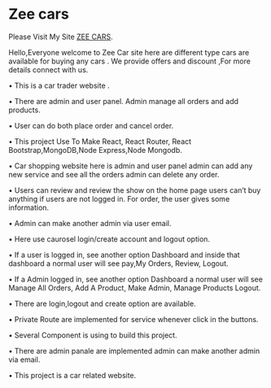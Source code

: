 # Zee cars

Please Visit My Site [ZEE CARS](https://unruffled-hugle-e0d9f0.netlify.app).

Hello,Everyone welcome to Zee Car site here are different type cars are available for buying any cars . We provide offers and discount ,For more details connect with us.

•	This is a car trader website .

•	There are admin and user panel. Admin manage all orders and add products. 

•	User can do both place order and cancel order.


•	This project Use To Make React, React Router, React Bootstrap,MongoDB,Node Express,Node Mongodb.

•	Car shopping website here is admin and user panel admin can add any new service and see all the orders admin can delete any order.

•	Users can review and review the show on the home page users can’t buy anything if users are not logged in. For order, the user gives some information.

•	Admin can make another admin via user email.

•	Here use caurosel login/create account and logout option.

•	If a user is logged in, see another option Dashboard and inside that dashboard a normal user will see pay,My Orders, Review, Logout.

•	If a Admin logged in, see another option Dashboard a normal user will see Manage All Orders, Add A Product, Make Admin, Manage Products Logout.

•	There are login,logout and create option are available.

•	Private Route are implemented for service whenever click in the buttons.

•	Several Component is using to build this project.

•	There are admin panale are implemented admin can make another admin via email.

•	This project is a car related website.